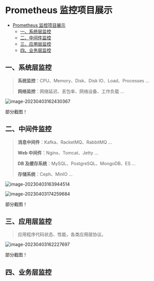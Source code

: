 # Prometheus 监控项目展示

- [Prometheus 监控项目展示](#prometheus-监控项目展示)
  - [一、系统层监控](#一系统层监控)
  - [二、中间件监控](#二中间件监控)
  - [三、应用层监控](#三应用层监控)
  - [四、业务层监控](#四业务层监控)

## 一、系统层监控

> **系统监控**：CPU、Memory、Disk、Disk IO、Load、Processes ...
>
> **网络监控**：网络延迟、丢包率、网络设备、工作负载 ...

![image-20230403162430367](https://csdn-rab.oss-cn-chengdu.aliyuncs.com/img/image-20230403162430367.png)

部分截图！

## 二、中间件监控

> **消息中间件**：Kafka、RacketMQ、RabbitMQ ...
>
> **Web 中间件**：Nginx、Tomcat、Jetty ...
>
> **DB 及缓存系统**：MySQL、PostgreSQL、MongoDB、ES ...
>
> **存储系统**：Ceph、MinIO ...

![image-20230403163944514](https://csdn-rab.oss-cn-chengdu.aliyuncs.com/img/image-20230403163944514.png)

![image-20230403174259684](https://csdn-rab.oss-cn-chengdu.aliyuncs.com/img/image-20230403174259684.png)

部分截图！

## 三、应用层监控

> 应用程序代码状态、性能，各类应用层协议。

![image-20230403162227697](https://csdn-rab.oss-cn-chengdu.aliyuncs.com/img/image-20230403162227697.png)

部分截图！

## 四、业务层监控

